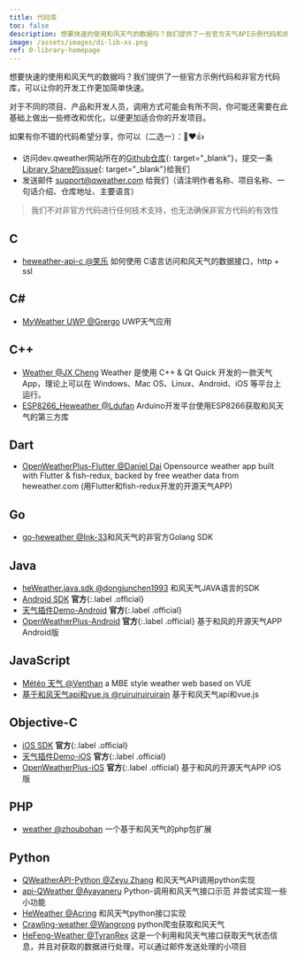 ```yaml
---
title: 代码库
toc: false
description: 想要快速的使用和风天气的数据吗？我们提供了一些官方天气API示例代码和非官方代码库，可以让你的开发工作更加简单快速。
image: /assets/images/di-lib-xs.png
ref: 0-library-homepage
---
```


想要快速的使用和风天气的数据吗？我们提供了一些官方示例代码和非官方代码库，可以让你的开发工作更加简单快速。

对于不同的项目、产品和开发人员，调用方式可能会有所不同，你可能还需要在此基础上做出一些修改和优化，以便更加适合你的开发项目。

如果有你不错的代码希望分享，你可以（二选一）：🙏❤️👍

* 访问dev.qweather网站所在的[Github仓库](https://github.com/qwd/dev-site/){: target="_blank"}，提交一条[Library Share的issue](https://github.com/qwd/dev-site/issues/new?assignees=&labels=share&template=library-share-----.md&title=){: target="_blank"}给我们
* 发送邮件 <support@qweather.com> 给我们（请注明作者名称、项目名称、一句话介绍、仓库地址、主要语言）

> 我们不对非官方代码进行任何技术支持，也无法确保非官方代码的有效性

## C

- [heweather-api-c @笑乐](https://github.com/xlofhappy/heweather-api-c) 如何使用 C语言访问和风天气的数据接口，http + ssl 

## C#

- [MyWeather UWP @Grergo](https://github.com/Grergo/MyWeather) UWP天气应用

## C++

- [Weather @JX Cheng](https://github.com/chengjianxi/Weather) Weather 是使用 C++ & Qt Quick 开发的一款天气 App，理论上可以在 Windows、Mac OS、Linux、Android、iOS 等平台上运行。 
- [ESP8266_Heweather @Ldufan](https://github.com/Ldufan/ESP8266_Heweather) Arduino开发平台使用ESP8266获取和风天气的第三方库
  
## Dart

- [OpenWeatherPlus-Flutter @Daniel Dai](https://github.com/danieldai/OpenWeatherPlus-Flutter) Opensource weather app built with Flutter & fish-redux, backed by free weather data from heweather.com (用Flutter和fish-redux开发的开源天气APP) 

## Go

- [go-heweather @Ink-33](https://github.com/Ink-33/go-heweather)和风天气的非官方Golang SDK


## Java

- [heWeather.java.sdk @dongjunchen1993](https://github.com/dongjunchen1993/heWeather.java.sdk) 和风天气JAVA语言的SDK
- [Android SDK](/docs/android-sdk/) **官方**{:.label .official}
- [天气插件Demo-Android](https://github.com/qwd/WidgetDemo-Android) **官方**{:.label .official}
- [OpenWeatherPlus-Android](https://github.com/qwd/OpenWeatherPlus-Android) **官方**{:.label .official} 基于和风的开源天气APP Android版

## JavaScript

- [Météo 天气 @Venthan](https://github.com/Venthanx/Weather) a MBE style weather web based on VUE
- [基于和风天气api和vue.js @ruiruiruiruirain](https://github.com/ruiruiruiruirain/myweather) 基于和风天气api和vue.js 

## Objective-C

- [iOS SDK](/docs/ios-sdk/) **官方**{:.label .official}
- [天气插件Demo-iOS](https://github.com/qwd/WidgetDemo-iOS) **官方**{:.label .official}
- [OpenWeatherPlus-iOS](https://github.com/qwd/OpenWeatherPlus-iOS) **官方**{:.label .official} 基于和风的开源天气APP iOS版

## PHP

- [weather @zhoubohan](https://github.com/zhoubohan/weather) 一个基于和风天气的php包扩展 

## Python

- [QWeatherAPI-Python @Zeyu Zhang](https://github.com/InTereSTingHE/QWeatherAPI-Python) 和风天气API调用python实现
- [api-QWeather @Ayayaneru](https://github.com/Ayayaneru/api-QWeather) Python-调用和风天气接口示范 并尝试实现一些小功能
- [HeWeather @Acring](https://github.com/Acring/HeWeather) 和风天气python接口实现
- [Crawling-weather @Wangrong](https://github.com/waro163/Crawling-weather) python爬虫获取和风天气
- [HeFeng-Weather @TyranRex](https://github.com/TyranRex/HeFeng-Weather) 这是一个利用和风天气接口获取天气状态信息，并且对获取的数据进行处理，可以通过邮件发送处理的小项目

